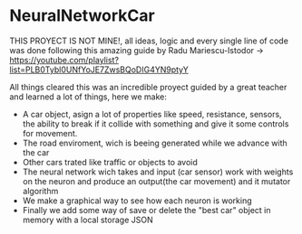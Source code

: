 # NeuralNetworkCar
THIS PROYECT IS NOT MINE!, all ideas, logic and every single line of code was done following this amazing guide by Radu Mariescu-Istodor -> https://youtube.com/playlist?list=PLB0Tybl0UNfYoJE7ZwsBQoDIG4YN9ptyY

All things cleared this was an incredible proyect guided by a great teacher and learned a lot of things, here we make: 
  - A car object, asign a lot of properties like speed, resistance, sensors, the ability to break if it collide with something and give it some controls for movement.
  - The road enviroment, wich is beeing generated while we advance with the car
  - Other cars trated like traffic or objects to avoid
  - The neural network wich takes and input (car sensor) work with weights on the neuron and produce an output(the car movement) and it mutator algorithm
  - We make a graphical way to see how each neuron is working
  - Finally we add some way of save or delete the "best car" object in memory with a local storage JSON
